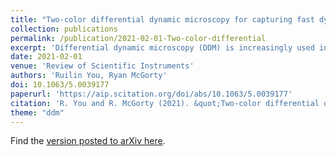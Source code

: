 ```yaml
---
title: "Two-color differential dynamic microscopy for capturing fast dynamics"
collection: publications
permalink: /publication/2021-02-01-Two-color-differential
excerpt: 'Differential dynamic microscopy (DDM) is increasingly used in the fields of soft matter physics and biophysics to extract the dynamics of microscopic objects across a range of wavevectors by optical microscopy. Standard DDM is limited to detecting dynamics no faster than the camera frame rate. We report on an extension to DDM where we sequentially illuminate the sample with spectrally distinct light and image with a color camera. By pulsing blue and then red light separated by a lag time much smaller than the camera’s exposure time, we are able to use this two-color DDM method to measure dynamics occurring much faster than the camera frame rate.'
date: 2021-02-01
venue: 'Review of Scientific Instruments'
authors: 'Ruilin You, Ryan McGorty'
doi: 10.1063/5.0039177
paperurl: 'https://aip.scitation.org/doi/abs/10.1063/5.0039177'
citation: 'R. You and R. McGorty (2021). &quot;Two-color differential dynamic microscopy for capturing fast dynamics&quot; <i>Review of Scientific Instruments</i>. 1(1).'
theme: "ddm"
---
```


Find the [version posted to arXiv here](https://arxiv.org/abs/2101.12147).